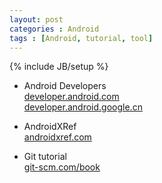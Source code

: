 ```yaml
---
layout: post
categories : Android
tags : [Android, tutorial, tool]
---
```

{% include JB/setup %}


* Android Developers  
[developer.android.com](https://developer.android.com)    
[developer.android.google.cn](https://developer.android.google.cn)    

* AndroidXRef    
[androidxref.com](http://androidxref.com)    

* Git tutorial    
[git-scm.com/book](https://git-scm.com/book)    

